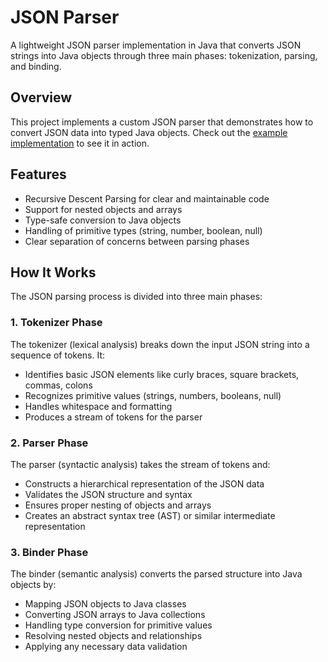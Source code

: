 # JSON Parser

A lightweight JSON parser implementation in Java that converts JSON strings into Java objects through three main phases: tokenization, parsing, and binding.

## Overview

This project implements a custom JSON parser that demonstrates how to convert JSON data into typed Java objects. Check out the [example implementation](src/main/java/com/parser/json/example/Main.java) to see it in action.


## Features

- Recursive Descent Parsing for clear and maintainable code
- Support for nested objects and arrays
- Type-safe conversion to Java objects
- Handling of primitive types (string, number, boolean, null)
- Clear separation of concerns between parsing phases

## How It Works

The JSON parsing process is divided into three main phases:

### 1. Tokenizer Phase

The tokenizer (lexical analysis) breaks down the input JSON string into a sequence of tokens. It:
- Identifies basic JSON elements like curly braces, square brackets, commas, colons
- Recognizes primitive values (strings, numbers, booleans, null)
- Handles whitespace and formatting
- Produces a stream of tokens for the parser

### 2. Parser Phase

The parser (syntactic analysis) takes the stream of tokens and:
- Constructs a hierarchical representation of the JSON data
- Validates the JSON structure and syntax
- Ensures proper nesting of objects and arrays
- Creates an abstract syntax tree (AST) or similar intermediate representation

### 3. Binder Phase

The binder (semantic analysis) converts the parsed structure into Java objects by:
- Mapping JSON objects to Java classes
- Converting JSON arrays to Java collections
- Handling type conversion for primitive values
- Resolving nested objects and relationships
- Applying any necessary data validation